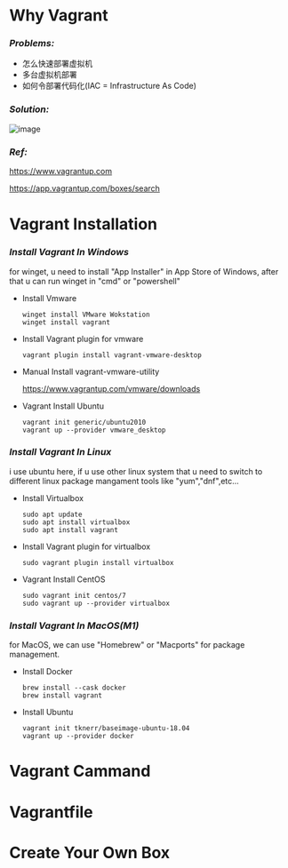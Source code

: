 # Why Vagrant

### *Problems:*
+ 怎么快速部署虚拟机
+ 多台虚拟机部署
+ 如何令部署代码化(IAC = Infrastructure As Code)

### *Solution:*

![image](https://user-images.githubusercontent.com/9009522/172375429-358df76e-3a33-4386-b536-b5d5edaf7f12.png)


### *Ref:*

https://www.vagrantup.com

https://app.vagrantup.com/boxes/search

# Vagrant Installation

### *Install Vagrant In Windows*

for winget, u need to install "App Installer" in App Store of Windows, after that u can run winget in "cmd" or "powershell"

+ Install Vmware
  ```
  winget install VMware Wokstation
  winget install vagrant
  ```
+ Install Vagrant plugin for vmware
  ```
  vagrant plugin install vagrant-vmware-desktop
  ```
+ Manual Install vagrant-vmware-utility

  https://www.vagrantup.com/vmware/downloads
  
+ Vagrant Install Ubuntu
  ```
  vagrant init generic/ubuntu2010
  vagrant up --provider vmware_desktop
  ```


### *Install Vagrant In Linux*
i use ubuntu here, if u use other linux system that u need to switch to different linux package mangament tools like "yum","dnf",etc...

+ Install Virtualbox
  ```
  sudo apt update
  sudo apt install virtualbox
  sudo apt install vagrant
  ```
+ Install Vagrant plugin for virtualbox
  ```
  sudo vagrant plugin install virtualbox
  ```
+ Vagrant Install CentOS
  ```
  sudo vagrant init centos/7
  sudo vagrant up --provider virtualbox
  ```

### *Install Vagrant In MacOS(M1)*
for MacOS, we can use "Homebrew" or "Macports" for package management.

+ Install Docker
  ```
  brew install --cask docker
  brew install vagrant
  ```

+ Install Ubuntu
  ```
  vagrant init tknerr/baseimage-ubuntu-18.04
  vagrant up --provider docker
  ```
# Vagrant Cammand
# Vagrantfile
# Create Your Own Box
